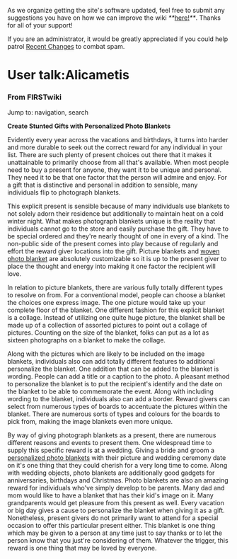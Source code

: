 As we organize getting the site's software updated, feel free to submit any
suggestions you have on how we can improve the wiki
_**_[here!](/index.php/User:Hallry/Suggestions "User:Hallry/Suggestions"
)_**_. Thanks for all of your support!

If you are an administrator, it would be greatly appreciated if you could help
patrol [Recent Changes](/index.php/Special:Recentchanges
"Special:Recentchanges" ) to combat spam.

# User talk:Alicametis

### From FIRSTwiki

Jump to: navigation, search

**Create Stunted Gifts with Personalized Photo Blankets**

  

Evidently every year across the vacations and birthdays, it turns into harder
and more durable to seek out the correct reward for any individual in your
list. There are such plenty of present choices out there that it makes it
unattainable to primarily choose from all that's available. When most people
need to buy a present for anyone, they want it to be unique and personal. They
need it to be that one factor that the person will admire and enjoy. For a
gift that is distinctive and personal in addition to sensible, many
individuals flip to photograph blankets.

This explicit present is sensible because of many individuals use blankets to
not solely adorn their residence but additionally to maintain heat on a cold
winter night. What makes photograph blankets unique is the reality that
individuals cannot go to the store and easily purchase the gift. They have to
be special ordered and they're nearly thought of one in every of a kind. The
non-public side of the present comes into play because of regularly and effort
the reward giver locations into the gift. Picture blankets and [woven photo
blanket](http://www.fusionlooks.com/ "http://www.fusionlooks.com/" ) are
absolutely customizable so it is up to the present giver to place the thought
and energy into making it one factor the recipient will love.

In relation to picture blankets, there are various fully totally different
types to resolve on from. For a conventional model, people can choose a
blanket the choices one express image. The one picture would take up your
complete floor of the blanket. One different fashion for this explicit blanket
is a collage. Instead of utilizing one quite huge picture, the blanket shall
be made up of a collection of assorted pictures to point out a collage of
pictures. Counting on the size of the blanket, folks can put as a lot as
sixteen photographs on a blanket to make the collage.

Along with the pictures which are likely to be included on the image blankets,
individuals also can add totally different features to additional personalize
the blanket. One addition that can be added to the blanket is wording. People
can add a title or a caption to the photo. A pleasant method to personalize
the blanket is to put the recipient's identify and the date on the blanket to
be able to commemorate the event. Along with including wording to the blanket,
individuals also can add a border. Reward givers can select from numerous
types of boards to accentuate the pictures within the blanket. There are
numerous sorts of types and colours for the boards to pick from, making the
image blankets even more unique.

By way of giving photograph blankets as a present, there are numerous
different reasons and events to present them. One widespread time to supply
this specific reward is at a wedding. Giving a bride and groom a [personalized
photo blankets](http://wiki.bodrico.com/index.php/User_talk:Alicametis
"http://wiki.bodrico.com/index.php/User_talk:Alicametis" ) with their picture
and wedding ceremony date on it's one thing that they could cherish for a very
long time to come. Along with wedding objects, photo blankets are additionally
good gadgets for anniversaries, birthdays and Christmas. Photo blankets are
also an amazing reward for individuals who've simply develop to be parents.
Many dad and mom would like to have a blanket that has their kid's image on
it. Many grandparents would get pleasure from this present as well. Every
vacation or big day gives a cause to personalize the blanket when giving it as
a gift. Nonetheless, present givers do not primarily want to attend for a
special occasion to offer this particular present either. This blanket is one
thing which may be given to a person at any time just to say thanks or to let
the person know that you just're considering of them. Whatever the trigger,
this reward is one thing that may be loved by everyone.

